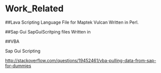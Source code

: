 # Work_Related

##Lava
Scripting Language File for Maptek Vulcan
Written in Perl.


##Sap Gui
SapGuiScritping files 
Written in 

##VBA




Sap Gui Scripting

http://stackoverflow.com/questions/19452461/vba-pulling-data-from-sap-for-dummies
